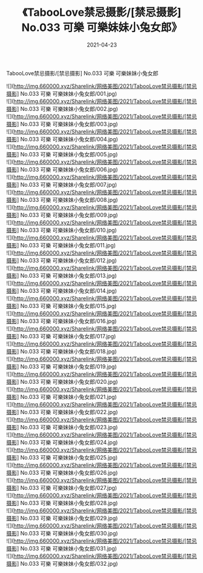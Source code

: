 ﻿---
layout: post
title:  《TabooLove禁忌摄影/[禁忌摄影] No.033 可樂 可樂妹妹小兔女郎》
date:   2021-04-23
img: http://img.660000.xyz/Sharelink/网络美图/2021/TabooLove禁忌摄影/[禁忌摄影] No.033 可樂 可樂妹妹小兔女郎/000.jpg
categories: [美女, 清纯, 唯美]
---

TabooLove禁忌摄影/[禁忌摄影] No.033 可樂 可樂妹妹小兔女郎

 ![](http://img.660000.xyz/Sharelink/网络美图/2021/TabooLove禁忌摄影/[禁忌摄影] No.033 可樂 可樂妹妹小兔女郎/001.jpg) <br>![](http://img.660000.xyz/Sharelink/网络美图/2021/TabooLove禁忌摄影/[禁忌摄影] No.033 可樂 可樂妹妹小兔女郎/002.jpg) <br>![](http://img.660000.xyz/Sharelink/网络美图/2021/TabooLove禁忌摄影/[禁忌摄影] No.033 可樂 可樂妹妹小兔女郎/003.jpg) <br>![](http://img.660000.xyz/Sharelink/网络美图/2021/TabooLove禁忌摄影/[禁忌摄影] No.033 可樂 可樂妹妹小兔女郎/004.jpg) <br>![](http://img.660000.xyz/Sharelink/网络美图/2021/TabooLove禁忌摄影/[禁忌摄影] No.033 可樂 可樂妹妹小兔女郎/005.jpg) <br>![](http://img.660000.xyz/Sharelink/网络美图/2021/TabooLove禁忌摄影/[禁忌摄影] No.033 可樂 可樂妹妹小兔女郎/006.jpg) <br>![](http://img.660000.xyz/Sharelink/网络美图/2021/TabooLove禁忌摄影/[禁忌摄影] No.033 可樂 可樂妹妹小兔女郎/007.jpg) <br>![](http://img.660000.xyz/Sharelink/网络美图/2021/TabooLove禁忌摄影/[禁忌摄影] No.033 可樂 可樂妹妹小兔女郎/008.jpg) <br>![](http://img.660000.xyz/Sharelink/网络美图/2021/TabooLove禁忌摄影/[禁忌摄影] No.033 可樂 可樂妹妹小兔女郎/009.jpg) <br>![](http://img.660000.xyz/Sharelink/网络美图/2021/TabooLove禁忌摄影/[禁忌摄影] No.033 可樂 可樂妹妹小兔女郎/010.jpg) <br>![](http://img.660000.xyz/Sharelink/网络美图/2021/TabooLove禁忌摄影/[禁忌摄影] No.033 可樂 可樂妹妹小兔女郎/011.jpg) <br>![](http://img.660000.xyz/Sharelink/网络美图/2021/TabooLove禁忌摄影/[禁忌摄影] No.033 可樂 可樂妹妹小兔女郎/012.jpg) <br>![](http://img.660000.xyz/Sharelink/网络美图/2021/TabooLove禁忌摄影/[禁忌摄影] No.033 可樂 可樂妹妹小兔女郎/013.jpg) <br>![](http://img.660000.xyz/Sharelink/网络美图/2021/TabooLove禁忌摄影/[禁忌摄影] No.033 可樂 可樂妹妹小兔女郎/014.jpg) <br>![](http://img.660000.xyz/Sharelink/网络美图/2021/TabooLove禁忌摄影/[禁忌摄影] No.033 可樂 可樂妹妹小兔女郎/015.jpg) <br>![](http://img.660000.xyz/Sharelink/网络美图/2021/TabooLove禁忌摄影/[禁忌摄影] No.033 可樂 可樂妹妹小兔女郎/016.jpg) <br>![](http://img.660000.xyz/Sharelink/网络美图/2021/TabooLove禁忌摄影/[禁忌摄影] No.033 可樂 可樂妹妹小兔女郎/017.jpg) <br>![](http://img.660000.xyz/Sharelink/网络美图/2021/TabooLove禁忌摄影/[禁忌摄影] No.033 可樂 可樂妹妹小兔女郎/018.jpg) <br>![](http://img.660000.xyz/Sharelink/网络美图/2021/TabooLove禁忌摄影/[禁忌摄影] No.033 可樂 可樂妹妹小兔女郎/019.jpg) <br>![](http://img.660000.xyz/Sharelink/网络美图/2021/TabooLove禁忌摄影/[禁忌摄影] No.033 可樂 可樂妹妹小兔女郎/020.jpg) <br>![](http://img.660000.xyz/Sharelink/网络美图/2021/TabooLove禁忌摄影/[禁忌摄影] No.033 可樂 可樂妹妹小兔女郎/021.jpg) <br>![](http://img.660000.xyz/Sharelink/网络美图/2021/TabooLove禁忌摄影/[禁忌摄影] No.033 可樂 可樂妹妹小兔女郎/022.jpg) <br>![](http://img.660000.xyz/Sharelink/网络美图/2021/TabooLove禁忌摄影/[禁忌摄影] No.033 可樂 可樂妹妹小兔女郎/023.jpg) <br>![](http://img.660000.xyz/Sharelink/网络美图/2021/TabooLove禁忌摄影/[禁忌摄影] No.033 可樂 可樂妹妹小兔女郎/024.jpg) <br>![](http://img.660000.xyz/Sharelink/网络美图/2021/TabooLove禁忌摄影/[禁忌摄影] No.033 可樂 可樂妹妹小兔女郎/025.jpg) <br>![](http://img.660000.xyz/Sharelink/网络美图/2021/TabooLove禁忌摄影/[禁忌摄影] No.033 可樂 可樂妹妹小兔女郎/026.jpg) <br>![](http://img.660000.xyz/Sharelink/网络美图/2021/TabooLove禁忌摄影/[禁忌摄影] No.033 可樂 可樂妹妹小兔女郎/027.jpg) <br>![](http://img.660000.xyz/Sharelink/网络美图/2021/TabooLove禁忌摄影/[禁忌摄影] No.033 可樂 可樂妹妹小兔女郎/028.jpg) <br>![](http://img.660000.xyz/Sharelink/网络美图/2021/TabooLove禁忌摄影/[禁忌摄影] No.033 可樂 可樂妹妹小兔女郎/029.jpg) <br>![](http://img.660000.xyz/Sharelink/网络美图/2021/TabooLove禁忌摄影/[禁忌摄影] No.033 可樂 可樂妹妹小兔女郎/030.jpg) <br>![](http://img.660000.xyz/Sharelink/网络美图/2021/TabooLove禁忌摄影/[禁忌摄影] No.033 可樂 可樂妹妹小兔女郎/031.jpg) <br>![](http://img.660000.xyz/Sharelink/网络美图/2021/TabooLove禁忌摄影/[禁忌摄影] No.033 可樂 可樂妹妹小兔女郎/032.jpg) <br>